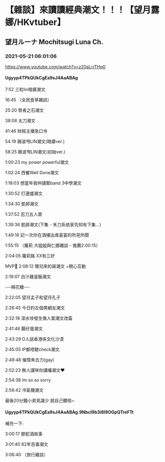 # 【雜談】來讀讀經典潮文！！！【望月露娜/HKvtuber】

## 望月ルーナ  Mochitsugi Luna Ch.

### 2021-05-21 06:01:06

https://www.youtube.com/watch?v=z20aLrrTHq0

#### Ugyyp4TPkQUkCgEa9sJ4AaABAg

7:52       三粒lin暗瘡潮文

16:45    （全民食草雜談）

25:20     腎者之石潮文

38:08     太刀潮文

41:46     財經主播急口令

54:19     踢波甩LIN潮文(暗瘡ver.)

58:25     踢波甩LIN潮文(初始ver.)

1:00:23  my power powerful潮文

1:02:24  西餐Well Done潮文

1:18:03  想當年我仲讀緊band 3中學潮文

1:30:52  打邊爐潮文

1:34:30  凱婷潮文

1:37:52  忍刀五人眾

1:39:36  凱婷潮文(下集 - 禾刀系依家先知有下集...)

1:49:16  記一次你在酒樓出席喜宴的所見所聞

1:55:15 （蘿莉 大姐姐與仁娜雜談 - 推薦2:00:15）

2:04:05  蘿莉銘 XX有三好

MVP👑  2:08:12 哪兒來的屎潮文 +開心互動

2:19:07  白汁雞皇飯潮文







---棉花糖---

2:22:05  望月孟子和望月孔子

2:26:45  今日約左個男網友潮文

2:32:18  深水埗發生傷人案潮文改篇

2:41:46  腸仔蛋潮文

2:43:29  D人話香港係文化沙漠

2:45:05  IP都唔駛check潮文

2:49:48  催情朱古力(gay)

2:52:23  無人講咪你講囉潮文♥

2:54:38  Im so so sorry

2:56:42  冷氣機潮文







最後20分鐘小弟見識少 就自己聽啦~



#### Ugyyp4TPkQUkCgEa9sJ4AaABAg.9Nbcl9b3i8l9OGpQTreFTt

補充一下:

3:00:17 膠蛇酒故事

3:01:40 82年百事潮文

3:06:40 （旅行雜談）

